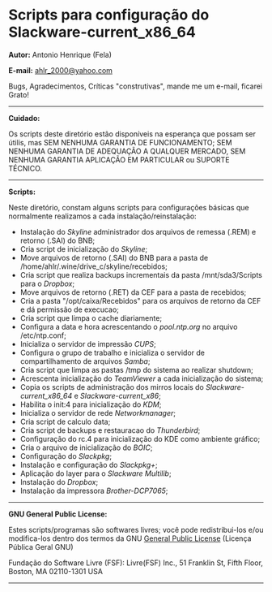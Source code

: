 **Scripts para configuração do Slackware-current_x86_64**
=================================================

**Autor:** Antonio Henrique (Fela)

**E-mail:** ahlr_2000@yahoo.com

Bugs, Agradecimentos, Críticas "construtivas", mande me um e-mail, ficarei Grato!

----------

**Cuidado:**

Os scripts deste diretório estão disponíveis na esperança que possam ser útilis, mas SEM NENHUMA GARANTIA DE FUNCIONAMENTO; SEM NENHUMA GARANTIA DE ADEQUAÇÃO A QUALQUER MERCADO, SEM NENHUMA GARANTIA APLICAÇÃO EM PARTICULAR ou SUPORTE TÉCNICO.

----------

**Scripts:**

Neste diretório, constam alguns scripts para configurações básicas que normalmente realizamos a cada instalação/reinstalação:
 
- Instalação do *Skyline* administrador dos arquivos de remessa (.REM) e retorno (.SAI) do BNB;
- Cria script de inicialização do *Skyline*;
- Move arquivos de retorno (.SAI) do BNB para a pasta de /home/ahlr/.wine/drive_c/skyline/recebidos;
- Cria script que realiza backups incrementais da pasta /mnt/sda3/Scripts para o *Dropbox*;
- Move arquivos de retorno (.RET) da CEF para a pasta de recebidos;
- Cria a pasta "/opt/caixa/Recebidos" para os arquivos de retorno da CEF e dá permissão de execucao;
- Cria script que limpa o cache diariamente;
- Configura a data e hora acrescentando o *pool.ntp.org*  no arquivo /etc/ntp.conf;
- Inicializa o servidor de impressão *CUPS*;
- Configura o grupo de trabalho e inicializa o servidor de compartilhamento de arquivos *Samba*;
- Cria script que limpa as pastas /tmp do sistema ao realizar shutdown;
- Acrescenta inicialização do *TeamViewer* a cada inicialização do sistema;
- Copia os scripts de administração dos mirros locais do *Slackware-current_x86_64* e *Slackware-current_x86*;
- Habilita o init:4 para inicialização do *KDM*;
- Inicializa o servidor de rede *Networkmanager*;
- Cria script de calculo data;
- Cria script de backups e restauracao do *Thunderbird*;
- Configuração do rc.4 para inicialização do KDE como ambiente gráfico;
- Cria o arquivo de inicialização do *BOIC*;
- Configuração do *Slackpkg*;
- Instalação e configuração do *Slackpkg+*;
- Aplicação do layer para o *Slackware Multilib*;
- Instalação do *Dropbox*;
- Instalação da impressora *Brother-DCP7065*;



----------

**GNU General Public License:**

Estes scripts/programas são softwares livres; você pode redistribui-los e/ou modifica-los dentro dos termos da GNU [General Public License](https://pt.wikipedia.org/wiki/GNU_General_Public_License) (Licença Pública Geral GNU)

Fundação do Software Livre (FSF): Livre(FSF) Inc., 51 Franklin St, Fifth Floor, Boston, MA 02110-1301 USA

----------